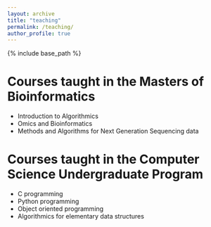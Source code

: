 ```yaml
---
layout: archive
title: "teaching"
permalink: /teaching/
author_profile: true
---
```


{% include base_path %}

Courses taught in the Masters of Bioinformatics
======

* Introduction to Algorithmics
* Omics and Bioinformatics
* Methods and Algorithms for Next Generation Sequencing data

Courses taught in the Computer Science Undergraduate Program
======

* C programming
* Python programming
* Object oriented programming
* Algorithmics for elementary data structures